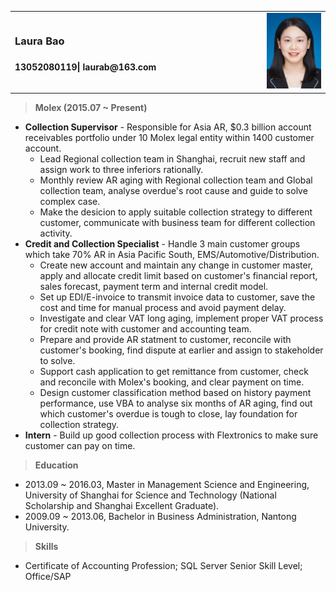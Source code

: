 <table>
<tr>
<td style="width: 80%">
<h3><strong>Laura Bao</strong><h3>
<p style="font-size:14px">
13052080119<strong>|</strong> laurab@163.com
</p>
</td>
<td>
<img src="people_resize.png" alt="people_resize" title="my photo"/>
</td>
</tr>
</table>

> **Molex (2015.07 ~ Present)**

  - **Collection Supervisor** - Responsible for Asia AR, $0.3 billion account receivables portfolio under 10 Molex legal entity within 1400 customer account. 
    - Lead Regional collection team in Shanghai, recruit new staff and assign work to three inferiors rationally.
    - Monthly review AR aging with Regional collection team and Global collection team, analyse overdue's root cause and guide to solve complex case.
    - Make the desicion to apply suitable collection strategy to different customer, communicate with business team for different collection activity.
  - **Credit and Collection Specialist** - Handle 3 main customer groups which take 70% AR in Asia Pacific South, EMS/Automotive/Distribution.
    - Create new account and maintain any change in customer master, apply and allocate credit limit based on customer's financial report, sales forecast, payment term and internal credit model. 
    - Set up EDI/E-invoice to transmit invoice data to customer, save the cost and time for manual process and avoid payment delay.
    - Investigate and clear VAT long aging, implement proper VAT process for credit note with customer and accounting team.
    - Prepare and provide AR statment to customer, reconcile with customer's booking, find dispute at earlier and assign to stakeholder to solve.
    - Support cash application to get remittance from customer, check and reconcile with Molex's booking, and clear payment on time.
    - Design customer classification method based on history payment performance, use VBA to analyse six months of AR aging, find out which customer's overdue is tough to close, lay foundation for collection strategy.
  - **Intern** - Build up good collection process with Flextronics to make sure customer can pay on time.

> **Education**

- 2013.09 ~ 2016.03, Master in Management Science and Engineering, University of Shanghai for Science and Technology (National Scholarship and Shanghai Excellent Graduate).
- 2009.09 ~ 2013.06, Bachelor in Business Administration, Nantong University.

> **Skills**

- Certificate of Accounting Profession; SQL Server Senior Skill Level; Office/SAP
